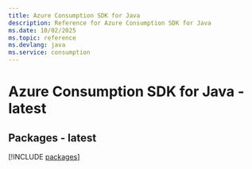 ```yaml
---
title: Azure Consumption SDK for Java
description: Reference for Azure Consumption SDK for Java
ms.date: 10/02/2025
ms.topic: reference
ms.devlang: java
ms.service: consumption
---
```

# Azure Consumption SDK for Java - latest
## Packages - latest
[!INCLUDE [packages](consumption-index.md)]